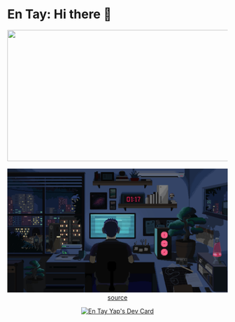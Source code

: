# En Tay: Hi there 👋
<p align=center>
    <a href="https://github.com/devxb/gitanimals">
    <img
      src="https://render.gitanimals.org/farms/pujangga123"
      width="600"
      height="300"
    />
    </a>
</p>
<p align=center>
    <img src="images/programmer.gif"/>
    <br/>
    <a href="https://www.it8bit.com/post/674625503156699136/jpeg-hunting-art-by-dean-johns-ig">source</a>
</p>
<p align=center>
<a href="https://app.daily.dev/pujangga123"><img src="https://api.daily.dev/devcards/v2/OcKUgDc3hbyMVA8RUDYCb.png?type=default&r=dgf" width="356" alt="En Tay Yap's Dev Card"/></a>
</p>
